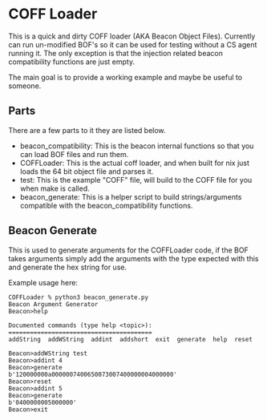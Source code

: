 # COFF Loader

This is a quick and dirty COFF loader (AKA Beacon Object Files). Currently can run un-modified BOF's so it can be used for testing without a CS agent running it. The only exception is that the injection related beacon compatibility functions are just empty.

The main goal is to provide a working example and maybe be useful to someone.


## Parts
There are a few parts to it they are listed below.

- beacon_compatibility: This is the beacon internal functions so that you can load BOF files and run them.
- COFFLoader: This is the actual coff loader, and when built for nix just loads the 64 bit object file and parses it.
- test: This is the example "COFF" file, will build to the COFF file for you when make is called.
- beacon_generate: This is a helper script to build strings/arguments compatible with the beacon_compatibility functions.


## Beacon Generate
This is used to generate arguments for the COFFLoader code, if the BOF takes arguments simply add the arguments with the type expected with this and generate the hex string for use.

Example usage here:
```
COFFLoader % python3 beacon_generate.py
Beacon Argument Generator
Beacon>help

Documented commands (type help <topic>):
========================================
addString  addWString  addint  addshort  exit  generate  help  reset

Beacon>addWString test
Beacon>addint 4
Beacon>generate
b'120000000a0000007400650073007400000004000000'
Beacon>reset
Beacon>addint 5
Beacon>generate
b'0400000005000000'
Beacon>exit
```
